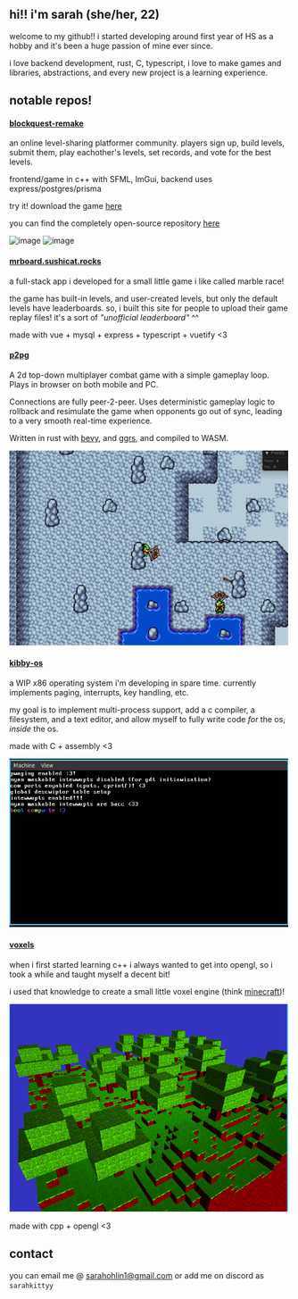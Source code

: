 ## hi!! i'm sarah (she/her, 22)

welcome to my github!! i started developing around first year of HS as a hobby and it's been a huge passion of mine ever since.

i love backend development, rust, C, typescript, i love to make games and libraries, abstractions, and every new project is a learning experience.

## notable repos!

#### [blockquest-remake](https://sarahkittyy.itch.io/blockquest-remake)

an online level-sharing platformer community. players sign up, build levels, submit them, play eachother's levels, set records, and vote for the best  levels. 

frontend/game in c++ with SFML, ImGui, backend uses express/postgres/prisma

try it! download the game [here](https://sarahkittyy.itch.io/blockquest-remake)
 
you can find the completely open-source repository [here](https://github.com/sarahkittyy/blockquest-remake)

![image](https://user-images.githubusercontent.com/31551546/212767911-e8b733ea-af74-4922-9771-7f71f4ec948b.png)
![image](https://user-images.githubusercontent.com/31551546/212767582-5b8efdfb-067f-4371-a943-686d7cc744c4.png)

#### [mrboard.sushicat.rocks](https://github.com/sarahkittyy/mrboard)

a full-stack app i developed for a small little game i like called marble race!

the game has built-in levels, and user-created levels, but only the default levels have leaderboards. so, i built this site for people to upload their game replay files! it's a sort of *"unofficial leaderboard"* ^^

made with vue + mysql + express + typescript + vuetify &lt;3

#### [p2pg](https://github.com/sarahkittyy/p2pg)

A 2d top-down multiplayer combat game with a simple gameplay loop. Plays in browser on both mobile and PC.

Connections are fully peer-2-peer. Uses deterministic gameplay logic to rollback and resimulate the game when opponents go out of sync, leading to a very smooth real-time experience.

Written in rust with [bevy](bevyengine.org/), and [ggrs](https://github.com/gschup/ggrs/), and compiled to WASM.

<img src="https://github.com/sarahkittyy/p2pg/raw/main/assets/screenshot.png" width="500" />

#### [kibby-os](https://github.com/sarahkittyy/kibby-os)

a WIP x86 operating system i'm developing in spare time. currently implements paging, interrupts, key handling, etc.

my goal is to implement multi-process support, add a c compiler, a filesystem, and a text editor, and allow myself to fully write code *for* the os, *inside* the os.

made with C + assembly &lt;3

<img src="https://github.com/sarahkittyy/kibby-os/raw/master/docs/bare-screenshot.png" width="500" />

#### [voxels](https://github.com/sarahkittyy/voxels)

when i first started learning c++ i always wanted to get into opengl, so i took a while and taught myself a decent bit!

i used that knowledge to create a small little voxel engine (think [minecraft](https://www.minecraft.net/))!

<img src="https://github.com/sarahkittyy/voxels/raw/master/screenshots/terrain.png" width="500" />

made with cpp + opengl &lt;3

## contact

you can email me @ sarahohlin1@gmail.com or add me on discord as `sarahkittyy`
